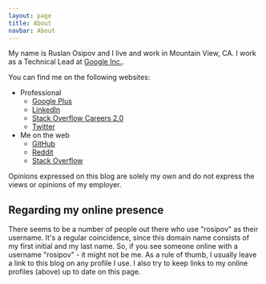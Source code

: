 ```yaml
---
layout: page
title: About
navbar: About
---
```


My name is Ruslan Osipov and I live and work in Mountain View, CA. I work as a Technical Lead at [Google Inc.](https://google.com).

You can find me on the following websites:

* Professional
  * [Google Plus](https://google.com/+ruslanosipov)
  * [LinkedIn](http://www.linkedin.com/in/ruslanosipov)
  * [Stack Overflow Careers 2.0](http://careers.stackoverflow.com/ruslanosipov)
  * [Twitter](https://twitter.com/antistatuquo)
* Me on the web
  * [GitHub](https://github.com/ruslanosipov)
  * [Reddit](http://reddit.com/u/rosipov)
  * [Stack Overflow](http://stackoverflow.com/users/2578489/rosipov)

Opinions expressed on this blog are solely my own and do not express the views or opinions of my employer.

## Regarding my online presence

There seems to be a number of people out there who use "rosipov" as their username. It's a regular coincidence, since this domain name consists of my first initial and my last name. So, if you see someone online with a username "rosipov" - it might not be me. As a rule of thumb, I usually leave a link to this blog on any profile I use. I also try to keep links to my online profiles (above) up to date on this page.
